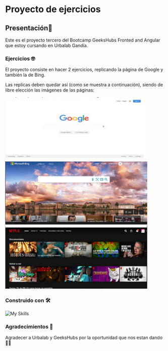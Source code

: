 # Proyecto de ejercicios
## Presentación🚀

Este es el proyecto tercero del Bootcamp GeeksHubs Fronted and Angular que estoy cursando en Urbalab Gandía.


### Ejercicios 🤓

El proyecto consiste en hacer 2 ejercicios, replicando la página de Google y también la de Bing.

Las replicas deben quedar así (como se muestra a continuación), siendo de libre elección las imágenes de las páginas:

<img src="/imgReadme/repliGoogle.png" width="450" height="200">

<img src="/imgReadme/repliBing.png" width="450" height="200">

<img src="/imgReadme/replicaNetReadme.png" width="450" height="200">


### Construido con 🛠️

![My Skills](https://skillicons.dev/icons?i=html,css,git)



### Agradecimientos 🍻
Agradecer a Urbalab y GeeksHubs por la oportunidad que nos estan dando👩‍💻
